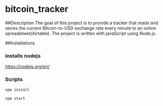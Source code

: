 # bitcoin_tracker

##Description
The goal of this project is to provide a tracker that reads and stores the current Bitcoin-to-USD exchange rate every minute to an online spreadsheet(Airtable).
The project is written with javaScript using Node.js.

##Installations

### installs nodejs

https://nodejs.org/en/

### Scripts

`npm install`

`npm start`
